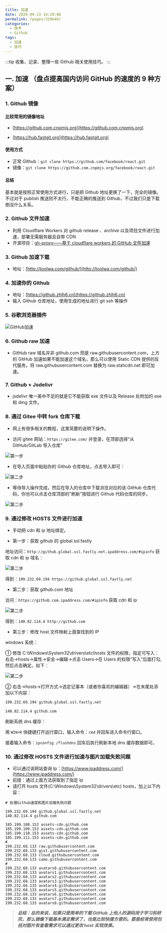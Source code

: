 ```yaml
---
title: 加速
date: 2020-09-13 14:29:06
permalink: /pages/329e44/
categories:
  - 技术
  - Github
tags:
  - 加速
  - 技巧
---
```


:::tip
收集、记录、整理一些 Github 相关使用技巧。
:::

## 一. 加速 （盘点提高国内访问 GitHub 的速度的 9 种方案）

### 1. Github 镜像

#### 比较常用的镜像地址

- [https://github.com.cnpmjs.org](https://github.com.cnpmjs.org)

- [https://hub.fastgit.org](https://hub.fastgit.org)

#### 使用方式

- 正常 Github：`git clone https://github.com/facebook/react.git`
- 镜像：`git clone https://github.com.cnpmjs.org/facebook/react.git`

#### 总结

基本就是按照正常使用方式进行，只是把 Github 地址更换了一下，完全的镜像。
不过对于 publish 推送则不太行，不能正确的推送到 Github，不过我们只是下载倒没什么关系。

### 2. Github 文件加速

- 利用 Cloudflare Workers 对 github release 、archive 以及项目文件进行加速，部署无需服务器且自带 CDN
- 开源项目：[gh-proxy——基于 cloudflare workers 的 GitHub 文件加速](https://hunsh.net/archives/23/)

### 3. Github 加速下载

- 地址：[http://toolwa.com/github/](http://toolwa.com/github/)

### 4. 加速你的 Github

- 地址：[https://github.zhlh6.cn](https://github.zhlh6.cn)
- 输入 Github 仓库地址，使用生成的地址进行 git ssh 等操作

### 5. 谷歌浏览器插件

![GitHub加速](/images/github/chrome-github.png)

### 6. Github raw 加速

- GitHub raw 域名并非 github.com 而是 raw.githubusercontent.com，上方的 GitHub 加速如果不能加速这个域名，那么可以使用 Static CDN 提供的反代服务。将 raw.githubusercontent.com 替换为 raw.staticdn.net 即可加速。

### 7. Github + Jsdelivr

- jsdelivr 唯一美中不足的就是它不能获取 exe 文件以及 Release 处附加的 exe 和 dmg 文件。

### 8. 通过 Gitee 中转 fork 仓库下载

- 网上有很多相关的教程，这里简要的说明下操作。

- 访问 gitee 网站：`https://gitee.com/` 并登录，在顶部选择“从 GitHub/GitLab 导入仓库”

![第一步](/images/github/gitee-1.png)

- 在导入页面中粘贴你的 Github 仓库地址，点击导入即可：

![第二步](/images/github/gitee-2.png)

- 等待导入操作完成，然后在导入的仓库中下载浏览对应的该 GitHub 仓库代码，你也可以点击仓库顶部的“刷新”按钮进行 Github 代码仓库的同步。

![第二步](/images/github/gitee-3.png)

### 9. 通过修改 HOSTS 文件进行加速

- 手动把 cdn 和 ip 地址绑定。

- 第一步：获取 github 的 global.ssl.fastly

地址访问：`http://github.global.ssl.fastly.net.ipaddress.com/#ipinfo` 获取 cdn 和 ip 域名：

![第二步](/images/github/host-1.png)

得到：`199.232.69.194 https://github.global.ssl.fastly.net`

- 第二步：获取 github.com 地址

访问：`https://github.com.ipaddress.com/#ipinfo` 获取 cdn 和 ip

![第二步](/images/github/host-2.png)

得到：`140.82.114.4 http://github.com`

- 第三步：修改 host 文件映射上面查找到的 IP

windows 系统：

① 修改 C:\Windows\System32\drivers\etc\hosts 文件的权限，指定可写入：右击->hosts->属性->安全->编辑->点击 Users->在 Users 的权限“写入”后面打勾,然后点击确定。如下：

![第二步](/images/github/host-3.png)

② 右击->hosts->打开方式->选定记事本（或者你喜欢的编辑器）->在末尾处添加以下内容：

```txt
199.232.69.194 github.global.ssl.fastly.net

140.82.114.4 github.com
```

刷新系统 dns 缓存：

用 `WIN+R` 快捷键打开运行窗口，输入命令：`cmd` 并回车进入命令行窗口。

接着输入命令：`ipconfig /flushdns` 回车后执行刷新本地 dns 缓存数据即可。

### 10. 通过修改 HOSTS 文件进行加速与图片加载失败问题

- 可以通过该网站查询 Ip：[https://www.ipaddress.com/](https://www.ipaddress.com/)
- 前提：通过上面方法获取到了指定 Ip
- 请打开 hosts 文件(C:\Windows\System32\drivers\etc) hosts，加上以下内容：

```host
# 处理Github速度和图片加载失败问题

199.232.69.194 github.global.ssl.fastly.net
140.82.114.4 github.com

185.199.108.153 assets-cdn.github.com
185.199.109.153 assets-cdn.github.com
185.199.110.153 assets-cdn.github.com
185.199.111.153 assets-cdn.github.com
#
199.232.68.133 raw.githubusercontent.com
199.232.68.133 gist.githubusercontent.com
199.232.68.133 cloud.githubusercontent.com
199.232.68.133 camo.githubusercontent.com
#
199.232.68.133 avatars0.githubusercontent.com
199.232.68.133 avatars1.githubusercontent.com
199.232.68.133 avatars2.githubusercontent.com
199.232.68.133 avatars3.githubusercontent.com
199.232.68.133 avatars4.githubusercontent.com
199.232.68.133 avatars5.githubusercontent.com
199.232.68.133 avatars6.githubusercontent.com
199.232.68.133 avatars7.githubusercontent.com
199.232.68.133 avatars8.githubusercontent.com
```

> **_总结：总的来说，如果只是简单的下载 GitHub 上他人的源码用于学习和研究，那么镜像下载基本满足需求了，也是比较快捷方便的。要是经常使用包括对图片有查看需求可以通过更改 host 实现效果。_**
